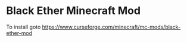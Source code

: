 # Black Ether Minecraft Mod

To install goto https://www.curseforge.com/minecraft/mc-mods/black-ether-mod
